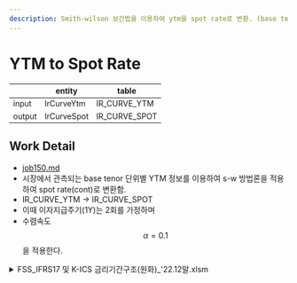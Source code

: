 ```yaml
---
description: Smith-wilson 보간법을 이용하여 ytm을 spot rate로 변환. (base tenor기준)
---
```


# YTM to Spot Rate

<table data-view="cards"><thead><tr><th></th><th>entity</th><th>table</th></tr></thead><tbody><tr><td>input</td><td>IrCurveYtm</td><td>IR_CURVE_YTM</td></tr><tr><td>output</td><td>IrCurveSpot</td><td>IR_CURVE_SPOT</td></tr></tbody></table>

## Work Detail&#x20;

* [job150.md](../../../etc/java/src/job150.md "mention")
* 시장에서 관측되는 base tenor 단위별 YTM 정보를 이용하여 s-w 방법론을 적용하여 spot rate(cont)로 변환함.&#x20;
* IR\_CURVE\_YTM -> IR\_CURVE\_SPOT
* 이때 이자지급주기(1Y)는 2회를 가정하며
* 수렴속도 $$\alpha=0.1$$을 적용한다.&#x20;

<details>

<summary>FSS_IFRS17 및 K-ICS 금리기간구조(원화)_'22.12말.xlsm</summary>

* YTM을 spot rate로 변환할 때에는 수렴속도 alpha = 0.1을 적용한다.&#x20;
* 매년 이자지급주기는 2회&#x20;

![](<../../../.gitbook/assets/image (19).png>)

</details>
